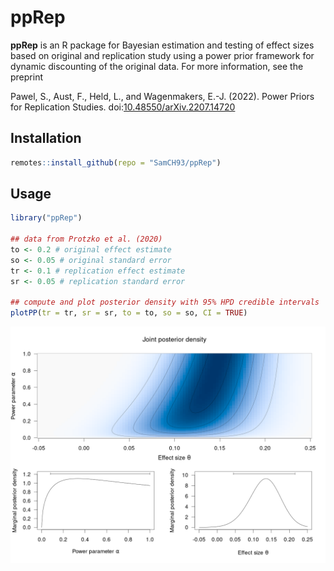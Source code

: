 # ppRep

**ppRep** is an R package for Bayesian estimation and testing of effect sizes
based on original and replication study using a power prior framework for
dynamic discounting of the original data. For more information, see the preprint

Pawel, S., Aust, F., Held, L., and Wagenmakers, E.-J. (2022). Power Priors for
  Replication Studies.
  doi:[10.48550/arXiv.2207.14720](https://doi.org/10.48550/arXiv.2207.14720)

## Installation

```r
remotes::install_github(repo = "SamCH93/ppRep")
```

## Usage

``` r
library("ppRep")

## data from Protzko et al. (2020)
to <- 0.2 # original effect estimate
so <- 0.05 # original standard error
tr <- 0.1 # replication effect estimate
sr <- 0.05 # replication standard error

## compute and plot posterior density with 95% HPD credible intervals
plotPP(tr = tr, sr = sr, to = to, so = so, CI = TRUE)
```
![Plot of joint posterior distribution of power parameter and effect size.](posterior.png)

<!-- png(filename = "posterior.png", width = 1.5*800, height = 1.5*600, pointsize = 25); plotPP(tr = tr, sr = sr, to = to, so = so, CI = TRUE, ngrid = 1000); dev.off() -->
